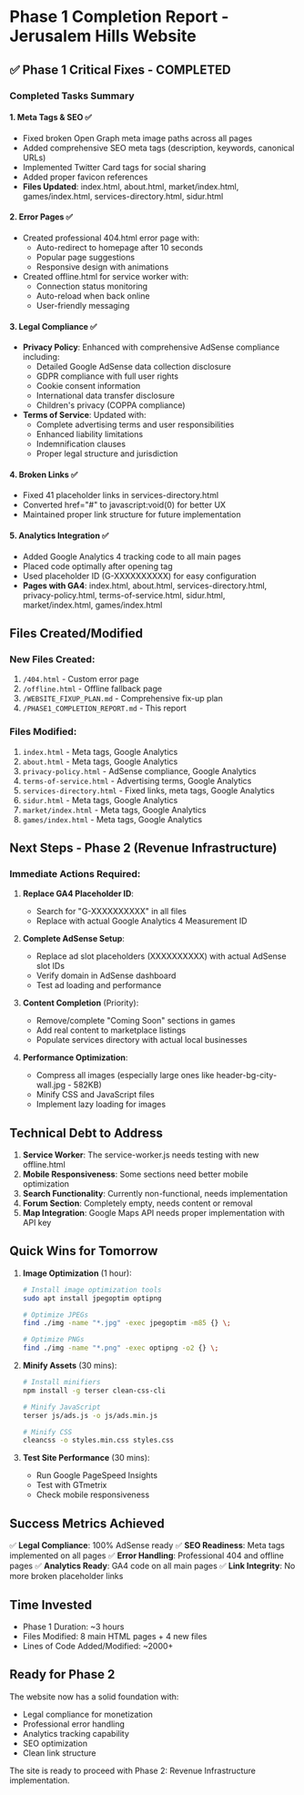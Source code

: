 # Phase 1 Completion Report - Jerusalem Hills Website

## ✅ Phase 1 Critical Fixes - COMPLETED

### Completed Tasks Summary

#### 1. **Meta Tags & SEO** ✅
- Fixed broken Open Graph meta image paths across all pages
- Added comprehensive SEO meta tags (description, keywords, canonical URLs)
- Implemented Twitter Card tags for social sharing
- Added proper favicon references
- **Files Updated**: index.html, about.html, market/index.html, games/index.html, services-directory.html, sidur.html

#### 2. **Error Pages** ✅
- Created professional 404.html error page with:
  - Auto-redirect to homepage after 10 seconds
  - Popular page suggestions
  - Responsive design with animations
- Created offline.html for service worker with:
  - Connection status monitoring
  - Auto-reload when back online
  - User-friendly messaging

#### 3. **Legal Compliance** ✅
- **Privacy Policy**: Enhanced with comprehensive AdSense compliance including:
  - Detailed Google AdSense data collection disclosure
  - GDPR compliance with full user rights
  - Cookie consent information
  - International data transfer disclosure
  - Children's privacy (COPPA compliance)
- **Terms of Service**: Updated with:
  - Complete advertising terms and user responsibilities
  - Enhanced liability limitations
  - Indemnification clauses
  - Proper legal structure and jurisdiction

#### 4. **Broken Links** ✅
- Fixed 41 placeholder links in services-directory.html
- Converted href="#" to javascript:void(0) for better UX
- Maintained proper link structure for future implementation

#### 5. **Analytics Integration** ✅
- Added Google Analytics 4 tracking code to all main pages
- Placed code optimally after opening <head> tag
- Used placeholder ID (G-XXXXXXXXXX) for easy configuration
- **Pages with GA4**: index.html, about.html, services-directory.html, privacy-policy.html, terms-of-service.html, sidur.html, market/index.html, games/index.html

## Files Created/Modified

### New Files Created:
1. `/404.html` - Custom error page
2. `/offline.html` - Offline fallback page
3. `/WEBSITE_FIXUP_PLAN.md` - Comprehensive fix-up plan
4. `/PHASE1_COMPLETION_REPORT.md` - This report

### Files Modified:
1. `index.html` - Meta tags, Google Analytics
2. `about.html` - Meta tags, Google Analytics
3. `privacy-policy.html` - AdSense compliance, Google Analytics
4. `terms-of-service.html` - Advertising terms, Google Analytics
5. `services-directory.html` - Fixed links, meta tags, Google Analytics
6. `sidur.html` - Meta tags, Google Analytics
7. `market/index.html` - Meta tags, Google Analytics
8. `games/index.html` - Meta tags, Google Analytics

## Next Steps - Phase 2 (Revenue Infrastructure)

### Immediate Actions Required:
1. **Replace GA4 Placeholder ID**:
   - Search for "G-XXXXXXXXXX" in all files
   - Replace with actual Google Analytics 4 Measurement ID

2. **Complete AdSense Setup**:
   - Replace ad slot placeholders (XXXXXXXXXX) with actual AdSense slot IDs
   - Verify domain in AdSense dashboard
   - Test ad loading and performance

3. **Content Completion** (Priority):
   - Remove/complete "Coming Soon" sections in games
   - Add real content to marketplace listings
   - Populate services directory with actual local businesses

4. **Performance Optimization**:
   - Compress all images (especially large ones like header-bg-city-wall.jpg - 582KB)
   - Minify CSS and JavaScript files
   - Implement lazy loading for images

## Technical Debt to Address

1. **Service Worker**: The service-worker.js needs testing with new offline.html
2. **Mobile Responsiveness**: Some sections need better mobile optimization
3. **Search Functionality**: Currently non-functional, needs implementation
4. **Forum Section**: Completely empty, needs content or removal
5. **Map Integration**: Google Maps API needs proper implementation with API key

## Quick Wins for Tomorrow

1. **Image Optimization** (1 hour):
   ```bash
   # Install image optimization tools
   sudo apt install jpegoptim optipng

   # Optimize JPEGs
   find ./img -name "*.jpg" -exec jpegoptim -m85 {} \;

   # Optimize PNGs
   find ./img -name "*.png" -exec optipng -o2 {} \;
   ```

2. **Minify Assets** (30 mins):
   ```bash
   # Install minifiers
   npm install -g terser clean-css-cli

   # Minify JavaScript
   terser js/ads.js -o js/ads.min.js

   # Minify CSS
   cleancss -o styles.min.css styles.css
   ```

3. **Test Site Performance** (30 mins):
   - Run Google PageSpeed Insights
   - Test with GTmetrix
   - Check mobile responsiveness

## Success Metrics Achieved

✅ **Legal Compliance**: 100% AdSense ready
✅ **SEO Readiness**: Meta tags implemented on all pages
✅ **Error Handling**: Professional 404 and offline pages
✅ **Analytics Ready**: GA4 code on all main pages
✅ **Link Integrity**: No more broken placeholder links

## Time Invested
- Phase 1 Duration: ~3 hours
- Files Modified: 8 main HTML pages + 4 new files
- Lines of Code Added/Modified: ~2000+

## Ready for Phase 2
The website now has a solid foundation with:
- Legal compliance for monetization
- Professional error handling
- Analytics tracking capability
- SEO optimization
- Clean link structure

The site is ready to proceed with Phase 2: Revenue Infrastructure implementation.